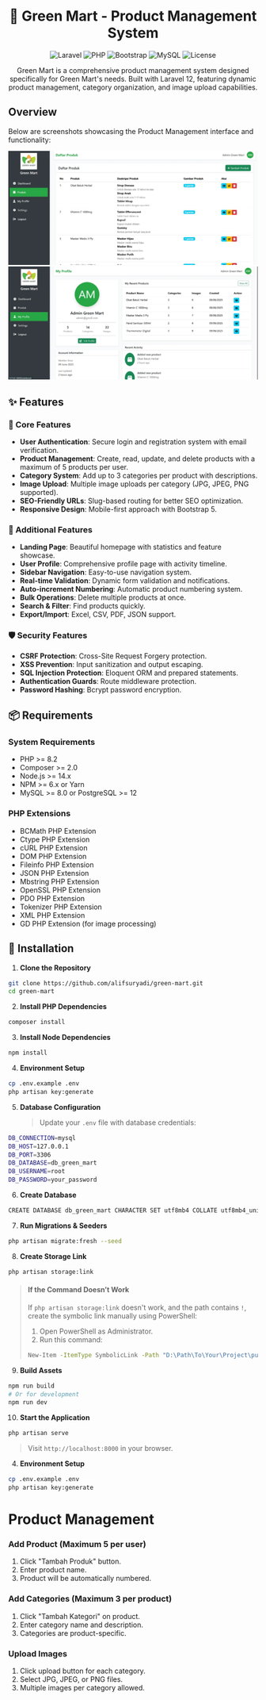<h1 align="center">
🍃 Green Mart - Product Management System
</h1>

<div align="center">

![Laravel](https://img.shields.io/badge/Framework-Laravel-FF2D20?style=for-the-badge&logo=laravel&logoColor=white)
![PHP](https://img.shields.io/badge/Language-PHP-777BB3?style=for-the-badge&logo=php&logoColor=white)
![Bootstrap](https://img.shields.io/badge/Framework-Bootstrap-563D7C?style=for-the-badge&logo=bootstrap&logoColor=white)
![MySQL](https://img.shields.io/badge/Database-MySQL-4479A1?style=for-the-badge&logo=mysql&logoColor=white)
![License](https://img.shields.io/badge/License-MIT-green?style=for-the-badge&logo=opensource&logoColor=white)

</div>

<p align="center">
Green Mart is a comprehensive product management system designed specifically for Green Mart's needs. Built with Laravel 12, featuring dynamic product management, category organization, and image upload capabilities.

</p>

## Overview

Below are screenshots showcasing the Product Management interface and functionality:

![Product Management Overview 1](public/images/product.webp)
![Product Management Overview 2](public/images/profile.webp)

## ✨ Features

### 🎯 Core Features

-   **User Authentication**: Secure login and registration system with email verification.
-   **Product Management**: Create, read, update, and delete products with a maximum of 5 products per user.
-   **Category System**: Add up to 3 categories per product with descriptions.
-   **Image Upload**: Multiple image uploads per category (JPG, JPEG, PNG supported).
-   **SEO-Friendly URLs**: Slug-based routing for better SEO optimization.
-   **Responsive Design**: Mobile-first approach with Bootstrap 5.

### 🚀 Additional Features

-   **Landing Page**: Beautiful homepage with statistics and feature showcase.
-   **User Profile**: Comprehensive profile page with activity timeline.
-   **Sidebar Navigation**: Easy-to-use navigation system.
-   **Real-time Validation**: Dynamic form validation and notifications.
-   **Auto-increment Numbering**: Automatic product numbering system.
-   **Bulk Operations**: Delete multiple products at once.
-   **Search & Filter**: Find products quickly.
-   **Export/Import**: Excel, CSV, PDF, JSON support.

### 🛡️ Security Features

-   **CSRF Protection**: Cross-Site Request Forgery protection.
-   **XSS Prevention**: Input sanitization and output escaping.
-   **SQL Injection Protection**: Eloquent ORM and prepared statements.
-   **Authentication Guards**: Route middleware protection.
-   **Password Hashing**: Bcrypt password encryption.

## 📦 Requirements

### System Requirements

-   PHP >= 8.2
-   Composer >= 2.0
-   Node.js >= 14.x
-   NPM >= 6.x or Yarn
-   MySQL >= 8.0 or PostgreSQL >= 12

### PHP Extensions

-   BCMath PHP Extension
-   Ctype PHP Extension
-   cURL PHP Extension
-   DOM PHP Extension
-   Fileinfo PHP Extension
-   JSON PHP Extension
-   Mbstring PHP Extension
-   OpenSSL PHP Extension
-   PDO PHP Extension
-   Tokenizer PHP Extension
-   XML PHP Extension
-   GD PHP Extension (for image processing)

## 🔧 Installation

1. **Clone the Repository**

```bash
git clone https://github.com/alifsuryadi/green-mart.git
cd green-mart
```

2. **Install PHP Dependencies**

```bash
composer install
```

3. **Install Node Dependencies**

```bash
npm install
```

4. **Environment Setup**

```bash
cp .env.example .env
php artisan key:generate
```

5. **Database Configuration**
    > Update your `.env` file with database credentials:

```bash
DB_CONNECTION=mysql
DB_HOST=127.0.0.1
DB_PORT=3306
DB_DATABASE=db_green_mart
DB_USERNAME=root
DB_PASSWORD=your_password
```

6. **Create Database**

```bash
CREATE DATABASE db_green_mart CHARACTER SET utf8mb4 COLLATE utf8mb4_unicode_ci;
```

7. **Run Migrations & Seeders**

```bash
php artisan migrate:fresh --seed
```

8. **Create Storage Link**

```bash
php artisan storage:link
```

> #### If the Command Doesn’t Work
>
> If `php artisan storage:link` doesn't work, and the path contains `!`, create the symbolic link manually using PowerShell:
>
> 1. Open PowerShell as Administrator.
> 2. Run this command:
>
> ```bash
> New-Item -ItemType SymbolicLink -Path "D:\Path\To\Your\Project\public\storage" -Target "D:\Path\To\Your\Project\storage\app\public"
> ```

9. **Build Assets**

```bash
npm run build
# Or for development
npm run dev
```

10. **Start the Application**

```bash
php artisan serve
```

> Visit `http://localhost:8000` in your browser.

4. **Environment Setup**

```bash
cp .env.example .env
php artisan key:generate
```

# Product Management

### Add Product (Maximum 5 per user)

1. Click "Tambah Produk" button.
2. Enter product name.
3. Product will be automatically numbered.

### Add Categories (Maximum 3 per product)

1. Click "Tambah Kategori" on product.
2. Enter category name and description.
3. Categories are product-specific.

### Upload Images

1. Click upload button for each category.
2. Select JPG, JPEG, or PNG files.
3. Multiple images per category allowed.
